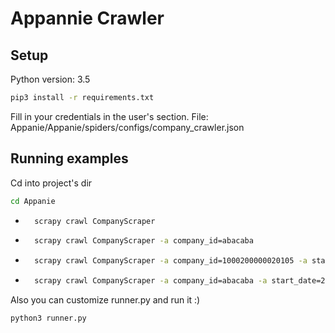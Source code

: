 # Appannie Crawler

## Setup

Python version: 3.5

```bash
pip3 install -r requirements.txt
```

Fill in your credentials in the user's section. File: Appanie/Appanie/spiders/configs/company_crawler.json
## Running examples

Cd into project's dir

```bash
cd Appanie
```

* ```bash
    scrapy crawl CompanyScraper
    ```
* ```bash
    scrapy crawl CompanyScraper -a company_id=abacaba
    ```
* ```bash
    scrapy crawl CompanyScraper -a company_id=1000200000020105 -a start_date=2017-07-11 -a end_date=2018-08-01
    ```
    
* ```bash
    scrapy crawl CompanyScraper -a company_id=abacaba -a start_date=2017-07-11 -a end_date=2018-08-01
    ```

Also you can customize runner.py and run it :)

```bash
python3 runner.py
```